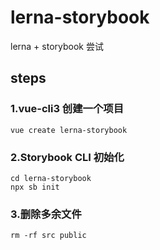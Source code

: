 # lerna-storybook
lerna + storybook 尝试

## steps
### 1.vue-cli3 创建一个项目

```
vue create lerna-storybook
```
### 2.Storybook CLI 初始化
```
cd lerna-storybook
npx sb init
```
### 3.删除多余文件
```
rm -rf src public
```